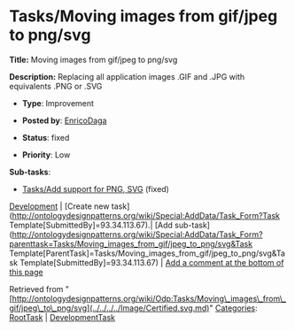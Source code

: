 #  Tasks/Moving images from gif/jpeg to png/svg


__Title:__ Moving images from gif/jpeg to png/svg


__Description:__ Replacing all application images .GIF and .JPG with equivalents .PNG or .SVG 


  





* __Type__: Improvement
* __Posted by__: [EnricoDaga](../../../../User/EnricoDaga.md "User:EnricoDaga")
* __Status__: fixed


* __Priority__: Low




__Sub-tasks__:



* [Tasks/Add support for PNG, SVG](../../../../Odp/Tasks/Add_support_for_PNG,_SVG.md "Odp:Tasks/Add support for PNG, SVG") (fixed)



[Development](../../../../Odp/Development.md "Odp:Development") | [Create new task](http://ontologydesignpatterns.org/wiki/Special:AddData/Task_Form?Task Template[SubmittedBy]=93.34.113.67).| [Add sub-task](http://ontologydesignpatterns.org/wiki/Special:AddData/Task_Form?parenttask=Tasks/Moving_images_from_gif/jpeg_to_png/svg&Task Template[ParentTask]=Tasks/Moving_images_from_gif/jpeg_to_png/svg&Task Template[SubmittedBy]=93.34.113.67) | [Add a comment at the bottom of this page](../../../index.php@title=Odp%253AAdd_comment&target=Odp%253ATasks%252FMoving_images_from_gif%252Fjpeg_to_png%252F../../../../Image/Certified.svg.md#New_comment "http://ontologydesignpatterns.org/wiki/index.php?title=Odp:Add_comment&target=Odp:Tasks/Moving_images_from_gif/jpeg_to_png/svg#New_comment")


Retrieved from "[http://ontologydesignpatterns.org/wiki/Odp:Tasks/Moving\_images\_from\_gif/jpeg\_to\_png/svg](../../../../Image/Certified.svg.md)"
 [Categories](http://ontologydesignpatterns.org/wiki/Special:Categories "Special:Categories"): [RootTask](../../../../Category/RootTask.md "Category:RootTask") | [DevelopmentTask](../../../../Category/DevelopmentTask.md "Category:DevelopmentTask")